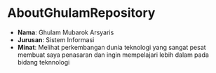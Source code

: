 # AboutGhulamRepository

- **Nama**: Ghulam Mubarok Arsyaris
- **Jurusan**: Sistem Informasi
- **Minat**: Melihat perkembangan dunia teknologi yang sangat pesat membuat saya penasaran dan ingin mempelajari lebih dalam pada bidang teknnologi
